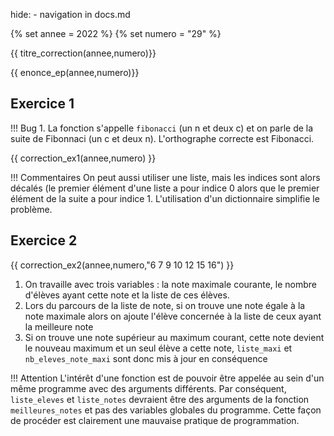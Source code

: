 hide: - navigation  in docs.md

{% set annee = 2022 %}
{% set numero = "29" %}


{{ titre_correction(annee,numero)}}

{{ enonce_ep(annee,numero)}}
 

## Exercice 1

!!! Bug
    1. La fonction s'appelle `fibonacci` (un n et deux c) et on parle de la suite de Fibonnaci (un c et deux n). L'orthographe correcte est Fibonacci.

{{ correction_ex1(annee,numero) }}

!!! Commentaires
    On peut aussi utiliser une liste, mais les indices sont alors décalés (le premier élément d'une liste a pour indice 0 alors que  le premier élément de la suite a pour indice 1. L'utilisation d'un dictionnaire simplifie le problème.
  
## Exercice 2 
 

{{ correction_ex2(annee,numero,"6 7 9 10 12 15 16") }}

1.  On travaille avec trois variables : la note maximale courante, le nombre d'élèves ayant cette note et la liste de ces élèves.
2. Lors du parcours de la liste de note, si on trouve une note égale à la note maximale alors on ajoute l'élève concernée à la liste de ceux ayant la meilleure note
3. Si on trouve une note supérieur au maximum courant, cette note devient le nouveau maximum et un seul élève a cette note, `liste_maxi` et `nb_eleves_note_maxi` sont donc mis à jour en conséquence

!!! Attention
    L'intérêt d'une fonction est de pouvoir être appelée au sein d'un même programme avec des arguments différents. Par conséquent,   `liste_eleves` et `liste_notes` devraient être des arguments de la fonction `meilleures_notes` et pas des variables globales du programme. Cette façon de procéder est clairement une mauvaise pratique de programmation. 